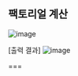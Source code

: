 ## 팩토리얼 계산

![image](https://github.com/user-attachments/assets/de3cbbfa-4d30-4f02-a414-d5c7269af276)

[출력 결과]
![image](https://github.com/user-attachments/assets/b04b40e2-6047-458a-99af-42462b2a8d0e)

===
